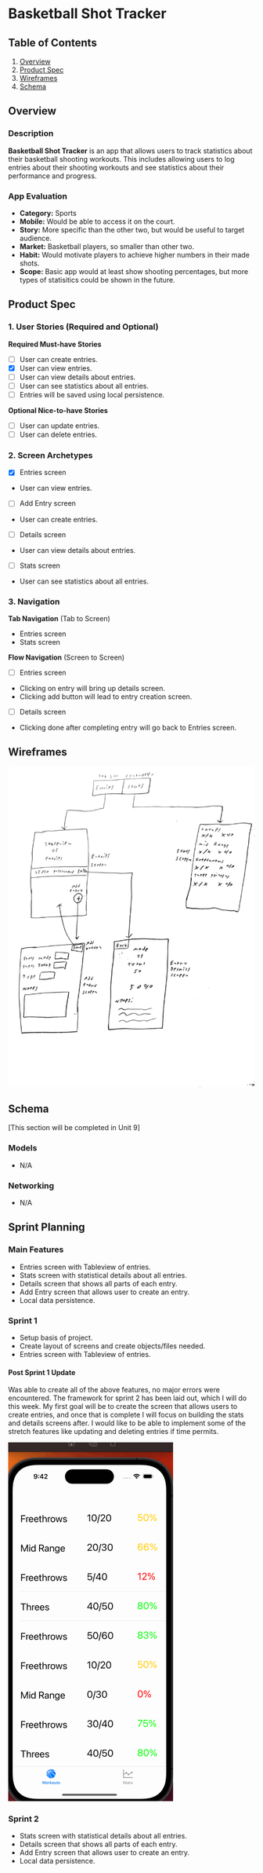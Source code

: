 # Basketball Shot Tracker

## Table of Contents

1. [Overview](#Overview)
2. [Product Spec](#Product-Spec)
3. [Wireframes](#Wireframes)
4. [Schema](#Schema)

## Overview

### Description

**Basketball Shot Tracker** is an app that allows users to track statistics about their basketball shooting workouts. This includes allowing users to log entries about their shooting workouts and see statistics about their performance and progress.

### App Evaluation

- **Category:** Sports
- **Mobile:** Would be able to access it on the court.
- **Story:** More specific than the other two, but would be useful to target audience.
- **Market:** Basketball players, so smaller than other two.
- **Habit:** Would motivate players to achieve higher numbers in their made shots.
- **Scope:** Basic app would at least show shooting percentages, but more types of statisitics could be shown in the future.

## Product Spec

### 1. User Stories (Required and Optional)

**Required Must-have Stories**

- [ ] User can create entries.
- [x] User can view entries.
- [ ] User can view details about entries.
- [ ] User can see statistics about all entries.
- [ ] Entries will be saved using local persistence.

**Optional Nice-to-have Stories**
- [ ] User can update entries.
- [ ] User can delete entries.

### 2. Screen Archetypes

- [x] Entries screen
* User can view entries.
- [ ] Add Entry screen
* User can create entries.
- [ ] Details screen
* User can view details about entries.
- [ ] Stats screen
* User can see statistics about all entries.

### 3. Navigation

**Tab Navigation** (Tab to Screen)

* Entries screen
* Stats screen

**Flow Navigation** (Screen to Screen)

- [ ] Entries screen
* Clicking on entry will bring up details screen.
* Clicking add button will lead to entry creation screen.
- [ ] Details screen
* Clicking done after completing entry will go back to Entries screen.

## Wireframes

<img src="2023-11-07 01-25.pdf" >

## Schema 

[This section will be completed in Unit 9]

### Models

- N/A

### Networking

- N/A

## Sprint Planning

### Main Features
- Entries screen with Tableview of entries.
- Stats screen with statistical details about all entries.
- Details screen that shows all parts of each entry.
- Add Entry screen that allows user to create an entry.
- Local data persistence.

### Sprint 1
- Setup basis of project.
- Create layout of screens and create objects/files needed.
- Entries screen with Tableview of entries.

#### Post Sprint 1 Update

Was able to create all of the above features, no major errors were encountered. The framework for sprint 2 has been laid out, which I will do this week. My first goal will be to create the screen that allows users to create entries, and once that is complete I will focus on building the stats and details screens after. I would like to be able to implement some of the stretch features like updating and deleting entries if time permits.

<img src='ProjCapstoneWalkthrough.gif' title='Proj Capstone Sprint 1 Walkthrough gif' width='' alt='Video Walkthrough' />

### Sprint 2
- Stats screen with statistical details about all entries.
- Details screen that shows all parts of each entry.
- Add Entry screen that allows user to create an entry.
- Local data persistence.

